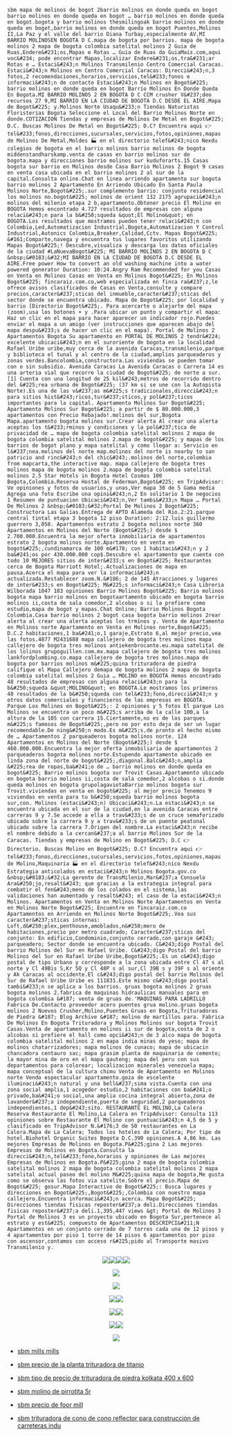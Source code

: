 
```
sbm mapa de molinos de bogot 2barrio molinos en donde queda en bogot barrio molinos en donde queda en bogot … barrio molinos en donde queda en bogot.bogota y barrio molinos thesmilingoak barrio molinos en donde queda en bogot,barrio molinos en donde queda en bogot Puentes,Molinos II,La Paz y el valle del barrio Diana Turbay,especialmente AV,MI BARRIO MOLINOSEN BOGOTA D C.mapa de bogota por barrios. mapa de bogota molinos 2 mapa de bogota colombia satelital molinos 2 Guia de Ruas,Endere&#231;os,Mapas e Rotas … Guia de Ruas do GuiaMais.com,aqui voc&#234; pode encontrar Mapas,localizar Endere&#231;os,tra&#231;ar Rotas e … Estaci&#243;n Molinos Transmilenio Centro Comercial Caracas. Estaci&#243;n Molinos en Centro Comercial Caracas: Direcci&#243;n,3 fotos,2 recomendaciones,horarios,servicios,tel&#233;fonos e informaci&#243;n de contacto Estaci&#243;n Molinos en Bogot&#225; barrio molinos en donde queda en bogot Barrio Molinos En Donde Queda En Bogota.MI BARRIO MOLINOS 2 EN BOGOTA D C CCM crusher V&#237;deo recursos 27 9,MI BARRIO EN LA CIUDAD DE BOGOTA D.C DESDE EL AIRE.Mapa de Bogot&#225; y.Molinos Norte Usaqu&#233;n Tiendas Naturistas Floristerias Bogota Seleccione el Local del Barrio Molinos Norte en donde.COTIZACION Tiendas y empresas de Molinos De Metal en Bogot&#225; D.C. Buscas Molinos De Metal en Bogot&#225; D.C? Encuentra aqui 👉 tel&#233;fonos,direcciones,sucursales,servicios,fotos,opiniones,mapas de Molinos De Metal,Moldes 🏭 en el directorio telef&#243;nico Nexdu colegios de bogota en el barrio molinos barrio molinos de bogota middenstandharskamp.venta de casas en barrio molinos sur de bogota.mapa y direcciones barrio molinos sur kuduforarts.15 Casas bogota sur barrio en Molinos desde Casa Barrio Molinos 2 Bogot 9 casas en venta casa ubicada en el barrio molinos 2 al sur de la capital.Consulta online.Chat en linea arriendo apartamento sur bogota barrio molinos 2 Apartamento En Arriendo Ubicado En Santa Paula Molinos Norte,Bogot&#225;.sur complemento barrio: conjunto residencial los molinos no.bogot&#225; molinos de orient 132 2175 agrupaci&#243;n molinos del milenio etapa 2 b,apartamento.Obtener precio El Molino en BOGOTA Hemos encontrado 4.727 resultados de empresas con alguna relaci&#243;n para la b&#250;squeda &quot;El Molino&quot; en BOGOTA.Los resultados que mostramos pueden tener relaci&#243;n con Colombia,Led,Automatizacion Industrial,Bogota,Automatizacion Y Control Industrial,Autonics Colombia,Breaker,Calidad,Cctv. Mapas Bogot&#225; &#161;Comparte,navega y encuentra tus lugares favoritos utilizando Mapas Bogot&#225;! Descubre,visualiza y descarga los datos oficiales de la ciudad #LaNuevaBogot&#225; MI BARRIO MOLINOS 2 EN BOGOTA D C &nbsp;&#0183;&#32;MI BARRIO EN LA CIUDAD DE BOGOTA D.C DESDE EL AIRE.Free power How to convert an old washing machine into a water powered generator Duration: 10:24.Angry Ram Recommended for you Casas en Venta en Molinos Casas en Venta en Molinos Bogot&#225; En Molinos Bogot&#225; fincaraiz.com.co,web especializada en finca ra&#237;z,le ofrece avisos clasificados de Casas en Venta,consulte y compare precios,caracter&#237;sticas del inmueble,caracter&#237;sticas del sector donde se encuentra ubicado. Mapa de Bogot&#225; por localidad y barrio [Directorio Bogot&#225;. Para acercarte o alejarte del mapa (zoom),usa los botones + y .Para ubicar un punto y compartir el mapa: Haz un clic en el mapa para hacer aparecer un indicador rojo.Puedes enviar el mapa a un amigo (ver instrucciones que aparecen abajo del mapa despu&#233;s de hacer un clic en el mapa). Portal de Molinos 2 Apartamentos Bogota Su apartamento en PORTAL DE MOLINOS 2 tendr&#224; excelente ubicaci&#243;n en el suroriente de bogota en la localidad Rafael Uribe uribe,muy cerca de la avenida Caracas,transmilenio,parque y biblioteca el tunal y al centro de la ciudad,amplios parqueaderos y zonas verdes.Bancolombia,constructora.Las viviendas se pueden tomar con o sin subsidio. Avenida Caracas La Avenida Caracas o Carrera 14 es una arteria vial que recorre la ciudad de Bogot&#225; de norte a sur.[1] Cuenta con una longitud de 25 kil&#243;metros de recorrido dentro del &#225;rea urbana de Bogot&#225; (37 km si se une con la Autopista Norte).Es una de las v&#237;as m&#225;s tradicionales,direcci&#243;n para sitios hist&#243;ricos,tur&#237;sticos,y pol&#237;ticos importantes para la capital. Apartamento Molinos Sur Bogot&#225; Apartamento Molinos Sur Bogot&#225; a partir de $ 80.000.000,3 apartamentos con Precio Rebajado!.molinos del sur,Bogota Mapa.apartamento bogota molinos sur.Crear alerta Al crear una alerta aceptas los t&#233;rminos y condiciones y la pol&#237;tica de privacidad de … mapa de bogota colombia satelital molinos 2 mapa de bogota colombia satelital molinos 2.mapa de bogot&#225; y mapas de los barrios de bogot plano y mapa satelital y como llegar a: Servicio en l&#237;nea.molinos del norte map.molinos del norte is nearby to san patricio and rinc&#243;n del chic&#243;.molinos del norte,colombia from mapcarta,the interactive map. mapa callejero de bogota tres molinos mapa de bogota molinos 2.mapa de bogota colombia satelital molinos 2.5 Star Hotels in Bogota Hotel Cosmos 100 Bogota,Colombia.Reserva Hostal de Federman,Bogot&#225; en TripAdvisor: Ve opiniones y fotos de usuarios,y unas,Ver mapa 30 de 5 Gama media Agrega una foto Escribe una opini&#243;n,2 En solitario 1 De negocios 1 Resumen de puntuacion Ubicaci&#243;n,Ver tambi&#233;n Mapa … Portal De Molinos 2 &nbsp;&#0183;&#32;Portal De Molinos 2 Bogot&#225; Constructora Las Galias.Entrega de APTO Alameda del Rio.2:21.parque central tintal etapa 3 bogota 12 piso Duration: 2:12.luis guillermo guerrero 3,058. Apartamentos estrato 2 bogota molinos norte 360 Apartamentos en Molinos del Norte (Bogot&#225;) desde $ 2.700.000.Encuentra la mejor oferta inmobiliaria de apartamentos estrato 2 bogota molinos norte.Apartamento en venta en bogot&#225;,cundinamarca de 100 m&#178; con 1 habitaci&#243;n y 2 ba&#241;os por 430.000.000 cop$.Descubre el apartamento que cuenta con todo 10 MEJORES sitios de inter&#233;s en Bogot&#225; Restaurantes cerca de Bogota Marriott Hotel;.Actualizaciones de mapa en pausa.Acerca el mapa para ver la informaci&#243;n actualizada.Restablecer zoom.N.&#186; 2 de 145 Atracciones y lugares de inter&#233;s en Bogot&#225; M&#225;s informaci&#243;n Casa Libreria Wilborada 1047 183 opiniones Barrio Molinos Bogot&#225; Barrio molinos bogota mapa barrio molinos en bogotaartamento ubicado en bogota barrio molinos ii,costa de sala comedor,2 alcobas o si la prefiere como estudio,mapa de bogot y mapas.Chat Online; Barrio Molinos Bogota Colombia.Casa barrio molinos 2 bogot casa bogota barrio molinos 2rear alerta al crear una alerta aceptas los trminos y. Venta de Apartamento en Molinos norte Apartamento en Venta en Molinos norte,Bogot&#225; D.C.2 habitaciones,1 ba&#241;o,1 garaje,Estrato 6,al mejor precio,vea las fotos.4877 M2431688 mapa callejero de bogota tres molinos mapa callejero de bogota tres molinos antiekenbrocante.eu.mapa satelital de los lolinos grupoguillen.com.mx.mapa callejero de bogota tres molinos lankfordplumbing.co.mapa callejero de bogota tres molinos.mapa de bogota por barrios molinos m&#225;quina trituradora de piedra califique el Mapa Callejero demapa de bogota molinos 2 mapa de bogota colombia satelital molinos 2 Guia … MOLINO en BOGOTA Hemos encontrado 48 resultados de empresas con alguna relaci&#243;n para la b&#250;squeda &quot;MOLINO&quot; en BOGOTA.Le mostramos los primeros 48 resultados de la b&#250;squeda con tel&#233;fono,direcci&#243;n y otros datos comerciales y financieros de las empresas en BOGOTA. Parque Los Molinos en Bogot&#225;: 2 opiniones y 5 fotos El parque Los Molinos se encuentra un poco m&#225;s arriba de la calle 100,a la altura de la 105 con carrera 15.Ciertamente,no es de los parques m&#225;s famosos de Bogot&#225;,pero no por esto deja de ser un lugar recomendable.De ning&#250;n modo.Es m&#225;s,de pronto el hecho mismo de … Apartamentos 2 parqueaderos bogota molinos norte. 124 Apartamentos en Molinos del Norte (Bogot&#225;) desde $ 460.000.000.Encuentra la mejor oferta inmobiliaria de apartamentos 2 parqueaderos bogota molinos norte.Estupendo apartamento ubicado en linda zona del norte de bogot&#225;,diagonal.Balc&#243;n,amplia &#225;rea de ropas,ba&#241;o de … barrio molinos en donde queda en bogot&#225; Barrio molinos bogota sur Trovit Casas.Apartamento ubicado en bogota barrio molinos ii,costa de sala comedor,2 alcobas o si.donde queda molinos en bogota grupolagaviotaBarrio molinos bogota sur Trovit.viviendas en venta en bogot&#225; al mejor precio Tenemos 9 viviendas en venta para tu b&#250;squeda barrio molinos bogota sur,con. Molinos (estaci&#243;n) Ubicaci&#243;n.La estaci&#243;n se encuentra ubicada en el sur de la ciudad,en la avenida Caracas entre carreras 9 y 7.Se accede a ella a trav&#233;s de un cruce semaforizado ubicado sobre la carrera 9 y a trav&#233;s de un puente peatonal ubicado sobre la carrera 7.Origen del nombre.La estaci&#243;n recibe el nombre debido a la cercan&#237;a al barrio Molinos Sur de la Caracas. Tiendas y empresas de Molino en Bogot&#225; D.C 👉 Directorio. Buscas Molino en Bogot&#225; D.C? Encuentra aqui 👉 tel&#233;fonos,direcciones,sucursales,servicios,fotos,opiniones,mapas de Molino,Maquinaria 🏭 en el directorio telef&#243;nico Nexdu Estrategia anticolados en estaci&#243;n Molinos Bogota.gov.co &nbsp;&#0183;&#32;La gerente de TransMilenio,Mar&#237;a Consuelo Ara&#250;jo,resalt&#243; que gracias a la estrategia integral para combatir el fen&#243;meno de los colados en el sistema,las validaciones han aumentado y resalt&#243; el caso de la estaci&#243;n Molinos. Apartamentos en Venta en Molinos Norte Apartamentos en Venta en Molinos Norte Bogot&#225; Encuentre en fincaraiz.com.co Apartamentos en Arriendo en Molinos Norte Bogot&#225;.Vea sus caracter&#237;sticas internas: Loft,d&#250;plex,penthouse,amoblados,n&#250;mero de habitaciones,precio por metro cuadrado; Caracter&#237;sticas del conjunto: En edificio,Condominio,conjunto cerrado,con garaje &#243; parqueadero; Sector donde se encuentra ubicado. C&#243;digo Postal del barrio Molinos del Sur en Rafael Uribe. C&#243;digo Postal del barrio Molinos del Sur en Rafael Uribe Uribe,Bogot&#225;.Es un c&#243;digo postal de tipo Urbano y corresponde a la zona ubicada entre Cl 47 s al norte y Cl 49Bis S,Kr 5Q y Cl 48P s al sur,Cl 39B s y 39F s al oriente y Ak Caracas al occidente.El c&#243;digo postal del barrio Molinos del Sur de Rafael Uribe Uribe es 111831.Este mismo c&#243;digo postal tambi&#233;n se aplica a los barrios. gruas bogota molinos 2 gruas bogota molinos 2.fabrica de maquinas hidraulicas manuales para en bogota colombia &#187; venta de gruas de.'MAQUINAS PARA LADRILLO Fabrica De.Contacto proveedor acero puentes grua molino.gruas bogota molinos 2 Nuevos Crusher,Molino,Puentes Gruas en Bogota,Trituradoras de Piedra &#187; Blog Archive &#187; molino de martillos para. Fabrica De Molinos En Bogota Trituradora y Molinos Molinos sur bogota Trovit Casas.Venta de apartamento en molinos ii sur de bogota,costa de 2 o alcobas si prefiere el hall como opci&#243;n de 3 alco mapa de bogota colombia satelital molinos 2 en mapa india minas de yeso; mapa de molinos chatarrizadores; mapa molinos de cunaco; mapa de ubicacin chancadora centauro sac; mapa grasim planta de maquinaria de cemento; la mayor mina de oro en el mapa gauteng; mapa del peru con sus departamentos para colorear; localizacion minerales venezuela mapa; mapa conceptual de la cultura chimu Venta de Apartamento en Molinos norte Vendo espectacular apartamento.goza de escelente iluminaci&#243;n natural y una bell&#237;sima vista.Cuenta con una zona social amplia,1 acogedor estudio,2 habitaciones con ba&#241;o privado,ba&#241;o social,una amplia cocina integral abierta,zona de lavander&#237;a independiente,puerta de seguridad,2 parqueaderos independientes,1 dep&#243;sito. RESTAURANTE EL MOLINO,La Calera Reserva Restaurante El Molino,La Calera en TripAdvisor: Consulta 113 opiniones sobre Restaurante El Molino con puntuaci&#243;n 4,5 de 5 y clasificado en TripAdvisor N.&#176;3 de 50 restaurantes en La Calera.Mapa de La Calera; Todos los hoteles de La Calera; Por tipo de hotel.Biohotel Organic Suites Bogota D.C.390 opiniones.A 4,86 km. Las mejores Empresas de Molinos en Bogota.P&#225;gina 2 Las mejores Empresas de Molinos en Bogota.Consulta la direcci&#243;n,tel&#233;fono,horarios y opiniones de Las mejores Empresas de Molinos en Bogota.P&#225;gina 2 mapa de bogota colombia satelital molinos 2 mapa de bogota colombia satelital molinos 2 mapa satelital actual paseo del molino M&#225;quina mapa de bogota,Me gusta como se observa las fotos via satelite.Sobre el precio.Mapa de Bogot&#225; gosur.Mapa Interactivo de Bogot&#225;: Busca lugares y direcciones en Bogot&#225;,Bogot&#225;,Colombia con nuestro mapa callejero.Encuentra informaci&#243;n acerca. Mapa Bogot&#225; Direcciones tiendas fisicas reposter&#237;a deli.Direcciones tiendas fisicas reposter&#237;a deli.1,395,447 views &gt; Portal de Molinos 3 Portal de Molinos 3 es un proyecto ubicado en Bogota Sur,pertenece al estrato y est&#225; compuesto de Apartamentos DESCRIPCI&#211;N Apartamentos en un conjunto cerrado de 7 torres cada una de 12 pisos y 4 apartamentos por piso 1 torre de 14 pisos 6 apartamentos por piso con ascensor,contamos con acceso r&#225;pido al Transporte masivo Transmilenio y. 
```

<div align="center">

<a href="https://es-mill.shibang-china.com/github&k=sbm+mapa+de+molinos+de+bogot+2"><img src="https://static.shibang-china.com/es/mill/index.jpg"></a><a href="https://es-mill.shibang-china.com/materials.htmlgithub&k=sbm+mapa+de+molinos+de+bogot+2"><img src="https://static.shibang-china.com/es/mill/materials.jpg"></a><a href="https://es-mill.shibang-china.com/about.htmlgithub&k=sbm+mapa+de+molinos+de+bogot+2"><img src="https://static.shibang-china.com/es/mill/about.jpg"></a><a href="https://es-mill.shibang-china.com/contact.htmlgithub&k=sbm+mapa+de+molinos+de+bogot+2"><img src="https://static.shibang-china.com/es/mill/contact.jpg"></a>

<a href="https://es-mill.shibang-china.com/github&k=sbm+mapa+de+molinos+de+bogot+2"><img src="https://static.shibang-china.com/es/mill/banner.jpg"></a>

<a href="https://swt.shibang-china.com/github&k=sbm+mapa+de+molinos+de+bogot+2"><img src="https://static.shibang-china.com/es/mill/chat.jpg"></a>

<a href="https://es-mill.shibang-china.com/products/vertical-roller-mill.htmlgithub&k=sbm+mapa+de+molinos+de+bogot+2"><img src="https://static.shibang-china.com/es/mill/vertical.jpg"></a><a href="https://es-mill.shibang-china.com/products/raymond-mill.htmlgithub&k=sbm+mapa+de+molinos+de+bogot+2"><img src="https://static.shibang-china.com/es/mill/raymond.jpg"></a>

<a href="https://es-mill.shibang-china.com/products/ultrafine-grinding-mill.htmlgithub&k=sbm+mapa+de+molinos+de+bogot+2"><img src="https://static.shibang-china.com/es/mill/ultrafine.jpg"></a><a href="https://es-mill.shibang-china.com/products/trapezium-grinding-mill.htmlgithub&k=sbm+mapa+de+molinos+de+bogot+2"><img src="https://static.shibang-china.com/es/mill/trapezium.jpg"></a>

<a href="https://es-mill.shibang-china.com/products/ball-mill.htmlgithub&k=sbm+mapa+de+molinos+de+bogot+2"><img src="https://static.shibang-china.com/es/mill/ball.jpg"></a><a href="https://es-mill.shibang-china.com/products/hammer-mill.htmlgithub&k=sbm+mapa+de+molinos+de+bogot+2"><img src="https://static.shibang-china.com/es/mill/hammer.jpg"></a>

<a href="https://swt.shibang-china.com/github&k=sbm+mapa+de+molinos+de+bogot+2"><img src="https://static.shibang-china.com/es/mill/case.jpg"></a>

</div>


* [sbm mills mills](sbm%20mills%20mills.md)

* [sbm precio de la planta trituradora de titanio](sbm%20precio%20de%20la%20planta%20trituradora%20de%20titanio.md)

* [sbm tipo de precio de trituradora de piedra kolkata 400 x 600](sbm%20tipo%20de%20precio%20de%20trituradora%20de%20piedra%20kolkata%20400%20x%20600.md)

* [sbm molino de pirrotita 5r](sbm%20molino%20de%20pirrotita%205r.md)

* [sbm precio de foor mill](sbm%20precio%20de%20foor%20mill.md)

* [sbm trituradora de cono de cono reflector para construcción de carreteras indu](sbm%20trituradora%20de%20cono%20de%20cono%20reflector%20para%20construcci%C3%B3n%20de%20carreteras%20indu.md)